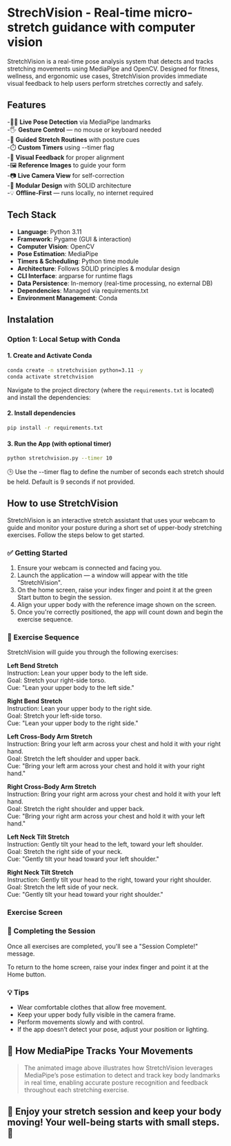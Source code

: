 # StrechVision - Real-time micro-stretch guidance with computer vision
StretchVision is a real-time pose analysis system that detects and tracks stretching movements using MediaPipe and OpenCV. Designed for fitness, wellness, and ergonomic use cases, StretchVision provides immediate visual feedback to help users perform stretches correctly and safely.

## Features  
-🧍‍♂ **Live Pose Detection** via MediaPipe landmarks  
-🖐️ **Gesture Control** — no mouse or keyboard needed  
-💪 **Guided Stretch Routines** with posture cues  
-⏱️ **Custom Timers** using --timer flag  
-🧠 **Visual Feedback** for proper alignment  
-🖼️ **Reference Images** to guide your form  
-📷 **Live Camera View** for self-correction  
-🧩 **Modular Design** with SOLID architecture  
-💡 **Offline-First** — runs locally, no internet required  

## Tech Stack
- **Language**: Python 3.11  
- **Framework**: Pygame (GUI & interaction)  
- **Computer Vision**: OpenCV  
- **Pose Estimation**: MediaPipe  
- **Timers & Scheduling**: Python time module  
- **Architecture**: Follows SOLID principles & modular design  
- **CLI Interface**: argparse for runtime flags  
- **Data Persistence**: In-memory (real-time processing, no external DB)  
- **Dependencies**: Managed via requirements.txt  
- **Environment Management**: Conda  

## Instalation

### Option 1: Local Setup with Conda

#### 1. Create and Activate Conda

```bash
conda create -n stretchvision python=3.11 -y
conda activate stretchvision
```

Navigate to the project directory (where the `requirements.txt` is located) and install the dependencies:

#### 2. Install dependencies

```bash
pip install -r requirements.txt
```

#### 3. Run the App (with optional timer)
```bash
python stretchvision.py --timer 10
```
🕒 Use the --timer flag to define the number of seconds each stretch should be held. Default is 9 seconds if not provided.


## How to use StretchVision

StretchVision is an interactive stretch assistant that uses your webcam to guide and monitor your posture during a short set of upper-body stretching exercises. Follow the steps below to get started.

<!-- ![Start Screen](media/start_screen.png) -->

### ✅ Getting Started

1. Ensure your webcam is connected and facing you.
2. Launch the application — a window will appear with the title "StretchVision".
3. On the home screen, raise your index finger and point it at the green Start button to begin the session.
4. Align your upper body with the reference image shown on the screen.
5. Once you're correctly positioned, the app will count down and begin the exercise sequence.

### 💪 Exercise Sequence
StretchVision will guide you through the following exercises:

**Left Bend Stretch**  
Instruction: Lean your upper body to the left side.  
Goal: Stretch your right-side torso.  
Cue: "Lean your upper body to the left side."  

**Right Bend Stretch**  
Instruction: Lean your upper body to the right side.  
Goal: Stretch your left-side torso.  
Cue: "Lean your upper body to the right side."  

**Left Cross-Body Arm Stretch**  
Instruction: Bring your left arm across your chest and hold it with your right hand.  
Goal: Stretch the left shoulder and upper back.  
Cue: "Bring your left arm across your chest and hold it with your right hand."  

**Right Cross-Body Arm Stretch**  
Instruction: Bring your right arm across your chest and hold it with your left hand.  
Goal: Stretch the right shoulder and upper back.  
Cue: "Bring your right arm across your chest and hold it with your left hand."  

**Left Neck Tilt Stretch**  
Instruction: Gently tilt your head to the left, toward your left shoulder.  
Goal: Stretch the right side of your neck.  
Cue: "Gently tilt your head toward your left shoulder."  

**Right Neck Tilt Stretch**  
Instruction: Gently tilt your head to the right, toward your right shoulder.  
Goal: Stretch the left side of your neck.  
Cue: "Gently tilt your head toward your right shoulder."  

### Exercise Screen

<!-- ![Exercise Screen](media/exercise_screen.png) -->

### 🏁 Completing the Session
Once all exercises are completed, you'll see a "Session Complete!" message.

To return to the home screen, raise your index finger and point it at the Home button.

### 💡 Tips
- Wear comfortable clothes that allow free movement.
- Keep your upper body fully visible in the camera frame.
- Perform movements slowly and with control.
- If the app doesn’t detect your pose, adjust your position or lighting.



## 🧠 How MediaPipe Tracks Your Movements

<!-- ![MediaPipe Landmark Demo](media/landmarks_demo.gif) -->

> The animated image above illustrates how StretchVision leverages MediaPipe’s pose estimation to detect and track key body landmarks in real time, enabling accurate posture recognition and feedback throughout each stretching exercise.


## 🎉 Enjoy your stretch session and keep your body moving! Your well-being starts with small steps. 💪

